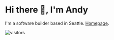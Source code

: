 # Hi there 👋, I'm Andy
I'm a software builder based in Seattle. [Homepage](https://pengandy.com/). 

![visitors](https://visitor-badge.laobi.icu/badge?page_id=pymhk.pymhk)
